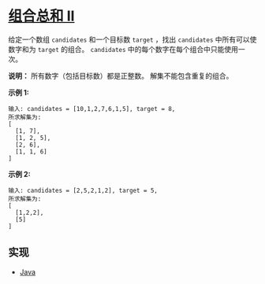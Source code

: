 # [组合总和 II](https://leetcode-cn.com/problems/combination-sum-ii/description/)

给定一个数组 `candidates` 和一个目标数 `target` ，找出 `candidates` 中所有可以使数字和为 `target` 的组合。
`candidates` 中的每个数字在每个组合中只能使用一次。

**说明：**
所有数字（包括目标数）都是正整数。
解集不能包含重复的组合。

**示例 1:**

```
输入: candidates = [10,1,2,7,6,1,5], target = 8,
所求解集为:
[
  [1, 7],
  [1, 2, 5],
  [2, 6],
  [1, 1, 6]
]
```

**示例 2:**

```
输入: candidates = [2,5,2,1,2], target = 5,
所求解集为:
[
  [1,2,2],
  [5]
]
```

## 实现

- [Java](https://github.com/pojozhang/playground/blob/master/solutions/java/src/main/java/playground/algorithm/CombinationSum2.java)
